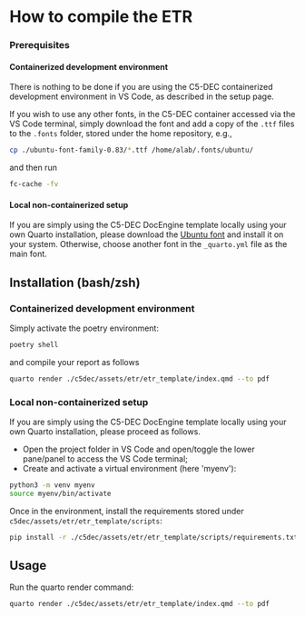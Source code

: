 # How to compile the ETR

### Prerequisites

#### Containerized development environment

There is nothing to be done if you are using the C5-DEC containerized development environment in VS Code, as described in the setup page.

If you wish to use any other fonts, in the C5-DEC container accessed via the VS Code terminal, simply download the font and add a copy of the `.ttf` files to the `.fonts` folder, stored under the home repository, e.g.,

```sh
cp ./ubuntu-font-family-0.83/*.ttf /home/alab/.fonts/ubuntu/
```

and then run

```sh
fc-cache -fv
```

#### Local non-containerized setup

If you are simply using the C5-DEC DocEngine template locally using your own Quarto installation, please download the [Ubuntu font](https://fonts.google.com/specimen/Ubuntu) and install it on your system. Otherwise, choose another font in the `_quarto.yml` file as the main font.

## Installation (bash/zsh)

### Containerized development environment

Simply activate the poetry environment:

```sh
poetry shell
```

and compile your report as follows

```sh
quarto render ./c5dec/assets/etr/etr_template/index.qmd --to pdf
```

### Local non-containerized setup

If you are simply using the C5-DEC DocEngine template locally using your own Quarto installation, please proceed as follows.

- Open the project folder in VS Code and open/toggle the lower pane/panel to access the VS Code terminal;
- Create and activate a virtual environment (here 'myenv'):

```sh
python3 -m venv myenv
source myenv/bin/activate
```

Once in the environment, install the requirements stored under `c5dec/assets/etr/etr_template/scripts`:

```sh
pip install -r ./c5dec/assets/etr/etr_template/scripts/requirements.txt 
```

## Usage

Run the quarto render command:

```sh
quarto render ./c5dec/assets/etr/etr_template/index.qmd --to pdf
```
